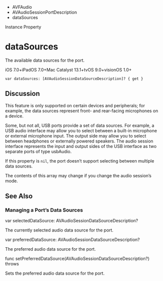 

- AVFAudio
- AVAudioSessionPortDescription
-  dataSources 

Instance Property

# dataSources

The available data sources for the port.

iOS 7.0+iPadOS 7.0+Mac Catalyst 13.1+tvOS 9.0+visionOS 1.0+

``` source
var dataSources: [AVAudioSessionDataSourceDescription]? { get }
```

## Discussion

This feature is only supported on certain devices and peripherals; for example, the data sources represent front- and rear-facing microphones on a device.

Some, but not all, USB ports provide a set of data sources. For example, a USB audio interface may allow you to select between a built-in microphone or external microphone input. The output side may allow you to select between headphones or externally powered speakers. The audio session interface represents the input and output sides of the USB interface as two separate ports of type usbAudio.

If this property is `nil`, the port doesn’t support selecting between multiple data sources.

The contents of this array may change if you change the audio session’s mode.

## See Also

### Managing a Port’s Data Sources

var selectedDataSource: AVAudioSessionDataSourceDescription?

The currently selected audio data source for the port.

var preferredDataSource: AVAudioSessionDataSourceDescription?

The preferred audio data source for the port.

func setPreferredDataSource(AVAudioSessionDataSourceDescription?) throws

Sets the preferred audio data source for the port.

